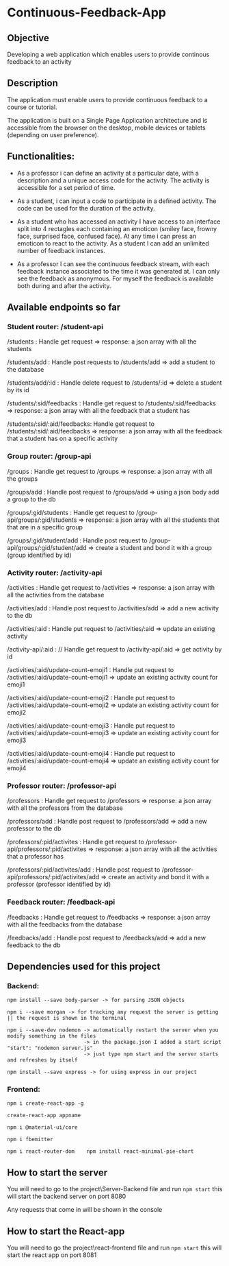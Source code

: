 # Continuous-Feedback-App

## Objective
Developing a web application which enables users to provide continous feedback to an activity


## Description
The application must enable users to provide continuous feedback to a course or tutorial.

The application is built on a Single Page Application architecture and is accessible from the browser on the desktop, mobile devices or tablets (depending on user preference).

## Functionalities: 
+ As a professor i can define an activity at a particular date, with a description  and a unique access code for the activity. The activity is accessible for a set period of time.

+ As a student, i can input a code to participate in a defined activity. The code can be used for the duration of the activity.

+ As a student who has accessed an activity I have access to an interface split into 4 rectagles each containing an emoticon (smiley face, frowny face, surprised face, confused face). At any time i can press an emoticon to react to the activity. As a student I can add an unlimited number of feedback instances.

+ As a professor I can see the continuous feedback stream, with each feedback instance associated to the time it was generated at. I can only see the feedback as anonymous. For myself the feedback is available both during and after the activity.


## Available endpoints so far
### Student router: /student-api
/students : Handle get request => response: a json array with all the students

/students/add : Handle post requests to /students/add => add a student to the database

/students/add/:id : Handle delete request to /students/:id => delete a student by its id

/students/:sid/feedbacks : Handle get request to /students/:sid/feedbacks => response: a json array with all the feedback that a student has

/students/:sid/:aid/feedbacks: Handle get request to /students/:sid/:aid/feedbacks => response: a json array with all the feedback that a student has on a specific activity
### Group router: /group-api
/groups : Handle get request to /groups => response: a json array with all the groups

/groups/add : Handle post request to /groups/add => using a json body add a group to the db

/groups/:gid/students : Handle get request to /group-api/groups/:gid/students => response: a json array with all the students that that are in a specific group

/groups/:gid/student/add : Handle post request to /group-api/groups/:gid/student/add => create a student and bond it with a group (group identified by id)
### Activity router: /activity-api
/activities : Handle get request to /activities => response: a json array with all the activities from the database

/activities/add : Handle post request to /activities/add => add a new activity to the db

/activities/:aid : Handle put request to /activities/:aid => update an existing activity

/activity-api/:aid : // Handle get request to /activity-api/:aid => get activity by id

/activities/:aid/update-count-emoji1 : Handle put request to /activities/:aid/update-count-emoji1 => update an existing activity count for emoji1

/activities/:aid/update-count-emoji2 : Handle put request to /activities/:aid/update-count-emoji2 => update an existing activity count for emoji2

/activities/:aid/update-count-emoji3 : Handle put request to /activities/:aid/update-count-emoji3 => update an existing activity count for emoji3

/activities/:aid/update-count-emoji4 : Handle put request to /activities/:aid/update-count-emoji4 => update an existing activity count for emoji4

### Professor router: /professor-api
/professors : Handle get request to /professors => response: a json array with all the professors from the database

/professors/add : Handle post request to /professors/add => add a new professor to the db

/professors/:pid/activites : Handle get request to /professor-api/professors/:pid/activites => response: a json array with all the activities that a professor has

/professors/:pid/activites/add : Handle post request to /professor-api/professors/:pid/activites/add => create an activity and bond it with a professor (professor identified by id)

### Feedback router: /feedback-api
/feedbacks : Handle get request to /feedbacks => response: a json array with all the feedbacks from the database

/feedbacks/add : Handle post request to /feedbacks/add => add a new feedback to the db

## Dependencies used for this project
### Backend:

	npm install --save body-parser -> for parsing JSON objects

	npm i --save morgan -> for tracking any request the server is getting || the request is shown in the terminal

	npm i --save-dev nodemon -> automatically restart the server when you modify something in the files
							 -> in the package.json I added a start script "start": "nodemon server.js"
			 				 -> just type npm start and the server starts and refreshes by itself

	npm install --save express -> for using express in our project

### Frontend:
	npm i create-react-app -g

	create-react-app appname
	
	npm i @material-ui/core
	
	npm i fbemitter
	
	npm i react-router-dom    npm install react-minimal-pie-chart
	
## How to start the server
You will need to go to the project\Server-Backend file and run ```npm start``` this will start the backend server on port 8080

Any requests that come in will be shown in the console

## How to start the React-app
You will need to go the project\react-frontend file and run ```npm start``` this will start the react app on port 8081


